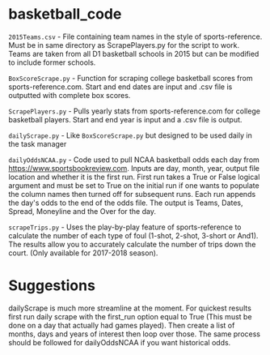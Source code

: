 # basketball_code

`2015Teams.csv` - File containing team names in the style of sports-reference. Must be in same directory as ScrapePlayers.py for the script to work. Teams are taken from all D1 basketball schools in 2015 but can be modified to include former schools.

`BoxScoreScrape.py` - Function for scraping college basketball scores from sports-reference.com. Start and end dates are input and .csv file is outputted with complete box scores.

`ScrapePlayers.py` - Pulls yearly stats from sports-reference.com for college basketball players. Start and end year is input and a .csv file is output. 

`dailyScrape.py` - Like `BoxScoreScrape.py` but designed to be used daily in the task manager

`dailyOddsNCAA.py` - Code used to pull NCAA basketball odds each day from https://www.sportsbookreview.com. Inputs are day, month, year, output file location and whether it is the first run. First run takes a True or False logical argument and must be set to True on the initial run if one wants to populate the column names then turned off for subsequent runs. Each run appends the day's odds to the end of the odds file. The output is Teams, Dates, Spread, Moneyline and the Over for the day.

`scrapeTrips.py` - Uses the play-by-play feature of sports-reference to calculate the number of each type of foul (1-shot, 2-shot, 3-short or And1). The results allow you to accurately calculate the number of trips down the court. (Only available for 2017-2018 season).

# Suggestions

dailyScrape is much more streamline at the moment. For quickest results first run daily scrape with the first_run option equal to True (This must be done on a day that actually had games played). Then create a list of months, days and years of interest then loop over those. The same process should be followed for dailyOddsNCAA if you want historical odds.
